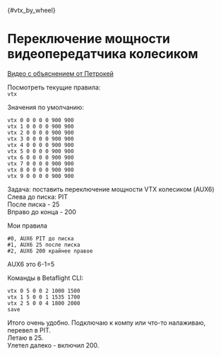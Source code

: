 [](){#vtx_by_wheel}
# Переключение мощности видеопередатчика колесиком

[Видео с объяснением от Петрокей](https://www.youtube.com/watch?v=ElDQzcKTmy0)

Посмотреть текущие правила:  
`vtx`

Значения по умолчанию:
```
vtx 0 0 0 0 0 900 900
vtx 1 0 0 0 0 900 900
vtx 2 0 0 0 0 900 900
vtx 3 0 0 0 0 900 900
vtx 4 0 0 0 0 900 900
vtx 5 0 0 0 0 900 900
vtx 6 0 0 0 0 900 900
vtx 7 0 0 0 0 900 900
vtx 8 0 0 0 0 900 900
vtx 9 0 0 0 0 900 900
```

Задача: поставить переключение мощности VTX колесиком (AUX6)  
Слева до писка: PIT  
После писка - 25  
Вправо до конца - 200  

Мои правила  
```
#0, AUX6 PIT до писка  
#1, AUX6 25 после писка  
#2, AUX6 200 крайнее правое  
```

AUX6 это 6-1=5

Команды в Betaflight CLI:
```
vtx 0 5 0 0 2 1000 1500
vtx 1 5 0 0 1 1535 1700
vtx 2 5 0 0 4 1800 2000
save
```
Итого очень удобно. Подключаю к компу или что-то налаживаю, перевел в PIT.  
Летаю в 25.  
Улетел далеко - включил 200.
